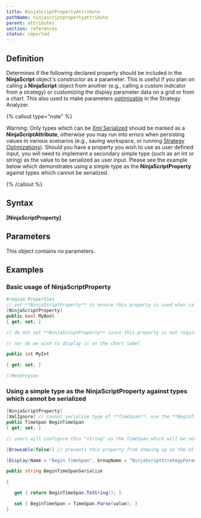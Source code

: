 ```yaml
---
title: NinjaScriptPropertyAttribute
pathName: ninjascriptpropertyattribute
parent: attributes
section: references
status: imported
---
```


## Definition

Determines if the following declared property should be included in the **NinjaScript** object's constructor as a parameter. This is useful if you plan on calling a **NinjaScript** object from another (e.g., calling a custom indicator from a strategy) or customizing the display parameter data on a grid or from a chart. This also used to make parameters [optimizable](optimize_a_strategy) in the Strategy Analyzer.

{% callout type="note" %}

Warning: Only types which can be [Xml Serialized](xmlignoreattribute) should be marked as a **NinjaScriptAttribute**, otherwise you may run into errors when persisting values in various scenarios (e.g., saving workspace, or running [Strategy Optimizations](optimize_a_strategy)). Should you have a property you wish to use as user defined input, you will need to implement a secondary simple type (such as an int or string) as the value to be serialized as user input. Please see the example below which demonstrates using a simple type as the **NinjaScriptProperty** against types which cannot be serialized.

{% /callout %}

## Syntax

**[NinjaScriptProperty]**

## Parameters

This object contains no parameters.

## Examples

### Basic usage of **NinjaScriptProperty**

```csharp
#region Properties
// set **NinjaScriptProperty** to ensure this property is used when calling from another object
[NinjaScriptProperty]
public bool MyBool
{ get; set; }

// do not set **NinjaScriptProperty** since this property is not required to call

// nor do we wish to display it on the chart label

public int MyInt

{ get; set; }

//#endregion
```

### Using a simple type as the **NinjaScriptProperty** against types which cannot be serialized

```csharp
[NinjaScriptProperty]
[XmlIgnore] // cannot serialize type of **TimeSpan**, use the **BeginTimeSpanSerialize** object to persist properties
public TimeSpan BeginTimeSpan
{ get; set; }

// users will configure this "string" as the TimeSpan which will be set as a TimeSpan object used in data processing

[Browsable(false)] // prevents this property from showing up on the UI

[Display(Name = "Begin TimeSpan", GroupName = "NinjaScriptStrategyParameters", Order = 1)]

public string BeginTimeSpanSerialize

{

   get { return BeginTimeSpan.ToString(); }

   set { BeginTimeSpan = TimeSpan.Parse(value); }
}

```
